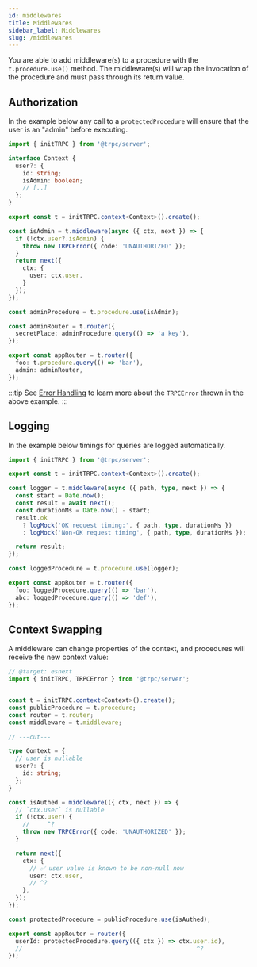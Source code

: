 ```yaml
---
id: middlewares
title: Middlewares
sidebar_label: Middlewares
slug: /middlewares
---
```


You are able to add middleware(s) to a procedure with the `t.procedure.use()` method. The middleware(s) will wrap the invocation of the procedure and must pass through its return value.

## Authorization

In the example below any call to a `protectedProcedure` will ensure that the user is an "admin" before executing.

```ts
import { initTRPC } from '@trpc/server';

interface Context {
  user?: {
    id: string;
    isAdmin: boolean;
    // [..]
  };
}

export const t = initTRPC.context<Context>().create();

const isAdmin = t.middleware(async ({ ctx, next }) => {
  if (!ctx.user?.isAdmin) {
    throw new TRPCError({ code: 'UNAUTHORIZED' });
  }
  return next({
    ctx: {
      user: ctx.user,
    }
  });
});

const adminProcedure = t.procedure.use(isAdmin);

const adminRouter = t.router({
  secretPlace: adminProcedure.query(() => 'a key'),
});

export const appRouter = t.router({
  foo: t.procedure.query(() => 'bar'),
  admin: adminRouter,
});
```

:::tip
See [Error Handling](error-handling.md) to learn more about the `TRPCError` thrown in the above example.
:::

## Logging

In the example below timings for queries are logged automatically.

```ts
import { initTRPC } from '@trpc/server';

export const t = initTRPC.context<Context>().create();

const logger = t.middleware(async ({ path, type, next }) => {
  const start = Date.now();
  const result = await next();
  const durationMs = Date.now() - start;
  result.ok
    ? logMock('OK request timing:', { path, type, durationMs })
    : logMock('Non-OK request timing', { path, type, durationMs });

  return result;
});

const loggedProcedure = t.procedure.use(logger);

export const appRouter = t.router({
  foo: loggedProcedure.query(() => 'bar'),
  abc: loggedProcedure.query(() => 'def'),
});
```

## Context Swapping

A middleware can change properties of the context, and procedures will receive the new context value:

```ts twoslash
// @target: esnext
import { initTRPC, TRPCError } from '@trpc/server';


const t = initTRPC.context<Context>().create();
const publicProcedure = t.procedure;
const router = t.router;
const middleware = t.middleware;

// ---cut---

type Context = {
  // user is nullable
  user?: {
    id: string;
  };
}

const isAuthed = middleware(({ ctx, next }) => {
  // `ctx.user` is nullable
  if (!ctx.user) {
    //     ^?
    throw new TRPCError({ code: 'UNAUTHORIZED' });
  }

  return next({
    ctx: {
      // ✅ user value is known to be non-null now
      user: ctx.user,
      // ^?
    },
  });
});

const protectedProcedure = publicProcedure.use(isAuthed);

export const appRouter = router({
  userId: protectedProcedure.query(({ ctx }) => ctx.user.id),
  //                                                 ^?
});
```



<!-- Commented out this section as I don't think it's needed anymore now that we can have multiple input parsers -->
<!--


## Raw input

A middleware can access the raw input that will be passed to a procedure. This can be used for authentication / other preprocessing in the middleware that requires access to the procedure input, and can be especially useful when used in conjunction with Context Swapping.

:::caution
The `rawInput` passed to a middleware has not yet been validated by a procedure's `input` schema / validator, so be careful when using it! Because of this, `rawInput` has type `unknown`. For more info see [#1059](https://github.com/trpc/trpc/pull/1059#issuecomment-932985023).
:::

```ts
import { initTRPC } from '@trpc/server';

export const t = initTRPC.create();

const inputSchema = z.object({ userId: z.string() });

const isUserIdChecked = t.middleware(async ({ next, rawInput, ctx }) => {
  const result = inputSchema.safeParse(rawInput);
  if (!result.success) {
    throw new TRPCError({ code: 'BAD_REQUEST' });
  }
  const { userId } = result.data;
  // Check user id auth
  return next({
    ctx: { 
      userId,
    },
  });
});

export const userProtectedProcedure = t.procedure.use(isUserIdChecked);

export const appRouter = t.router({
  userId: userProtectedProcedure
    .input(inputSchema)
    .query(({ ctx }) => ctx.userId),
});
```

-->